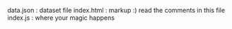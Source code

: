 data.json 	: dataset file
index.html	: markup :) read the comments in this file
index.js 	: where your magic happens 